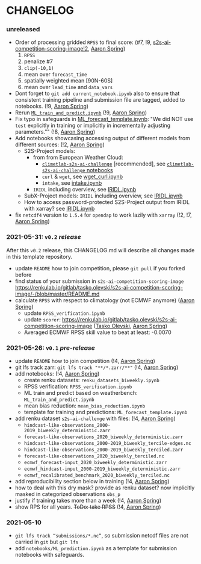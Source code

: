 # CHANGELOG

### unreleased

- Order of processing gridded `RPSS` to final score: (#7, !9, [s2s-ai-competition-scoring-image!2](https://renkulab.io/gitlab/tasko.olevski/s2s-ai-competition-scoring-image/-/merge_requests/2), [Aaron Spring](https://renkulab.io/gitlab/aaron.spring))
    1. `RPSS`
    2. penalize #7 
    3. `clip(-10,1)`
    4. mean over `forecast_time`
    5. spatially weighted mean [90N-60S]
    6. mean over `lead_time` and `data_vars`
- Dont forget to `git add current_notebook.ipynb` also to ensure that consistent training pipeline and submission file are tagged, added to notebooks. (!9, [Aaron Spring](https://renkulab.io/gitlab/aaron.spring))
- Rerun [`ML_train_and_predict.ipynb`](https://renkulab.io/gitlab/aaron.spring/s2s-ai-challenge-template/-/blob/master/notebooks/ML_train_and_predict.ipynb) (!9, [Aaron Spring](https://renkulab.io/gitlab/aaron.spring))
- Fix typo in safeguards in [ML_forecast_template.ipynb](https://renkulab.io/gitlab/aaron.spring/s2s-ai-challenge-template/-/blob/master/notebooks/ML_forecast_template.ipynb): "We did NOT use `test` explicitly in training or implicitly in incrementally adjusting parameters."" (!8, [Aaron Spring](https://renkulab.io/gitlab/aaron.spring))
- Add notebooks showcasing accessing output of different models from different sources: (!2, [Aaron Spring](https://renkulab.io/gitlab/aaron.spring))
    - S2S-Project models:
        - from from European Weather Cloud:
            - [`climetlab-s2s-ai-challenge`](https://github.com/ecmwf-lab/climetlab-s2s-ai-challenge/) [recommended], see [`climetlab-s2s-ai-challenge` notebooks](https://github.com/ecmwf-lab/climetlab-s2s-ai-challenge/tree/main/notebooks)
            - `curl` & `wget`, see [wget_curl.ipynb](https://renkulab.io/gitlab/aaron.spring/s2s-ai-challenge-template/-/blob/master/notebooks/data_access/wget_curl.ipynb)
            - `intake`, see [intake.ipynb](https://renkulab.io/gitlab/aaron.spring/s2s-ai-challenge-template/-/blob/master/notebooks/data_access/intake.ipynb)
        - `IRIDL` including overview, see [IRIDL.ipynb](https://renkulab.io/gitlab/aaron.spring/s2s-ai-challenge-template/-/blob/master/notebooks/data_access/IRIDL.ipynb)
    - SubX-Project models: `IRIDL` including overview, see [IRIDL.ipynb](https://renkulab.io/gitlab/aaron.spring/s2s-ai-challenge-template/-/blob/master/notebooks/data_access/IRIDL.ipynb)
    - How to access password-protected S2S-Project output from IRIDL with xarray? see [IRIDL.ipynb](https://renkulab.io/gitlab/aaron.spring/s2s-ai-challenge-template/-/blob/master/notebooks/data_access/IRIDL.ipynb)
- fix `netcdf4` version to `1.5.4` for `opendap` to work lazily with `xarray` (!2, !7, [Aaron Spring](https://renkulab.io/gitlab/aaron.spring))


### 2021-05-31: `v0.2` *release*

After this `v0.2` release, this CHANGELOG.md will describe all changes made in this template repository.

- update `README` how to join competition, please `git pull` if you forked before
- find status of your submission in `s2s-ai-competition-scoring-image` https://renkulab.io/gitlab/tasko.olevski/s2s-ai-competition-scoring-image/-/blob/master/README.md 
- calculate `RPSS` with respect to climatology (not ECMWF anymore) ([Aaron Spring](https://renkulab.io/gitlab/aaron.spring))
    - update `RPSS_verification.ipynb`
    - update `scorer`: https://renkulab.io/gitlab/tasko.olevski/s2s-ai-competition-scoring-image ([Tasko Olevski](https://renkulab.io/gitlab/tasko.olevski), [Aaron Spring](https://renkulab.io/gitlab/aaron.spring))
    - Averaged ECMWF RPSS skill value to beat at least: -0.0070


### 2021-05-26: `v0.1` *pre-release*

- update `README` how to join competition (!4, [Aaron Spring](https://renkulab.io/gitlab/aaron.spring))
- git lfs track zarr: `git lfs track "**/*.zarr/**"` (!4, [Aaron Spring](https://renkulab.io/gitlab/aaron.spring))
- add notebooks: (!4, [Aaron Spring](https://renkulab.io/gitlab/aaron.spring))
    - create renku datasets: `renku_datasets_biweekly.ipynb`
    - RPSS verification: `RPSS_verification.ipynb`
    - ML train and predict based on weatherbench: `ML_train_and_predict.ipynb`
    - mean bias reduction: `mean_bias_reduction.ipynb`
    - template for training and predictions: `ML_forecast_template.ipynb`
- add renku dataset `s2s-ai-challenge` with files: (!4, [Aaron Spring](https://renkulab.io/gitlab/aaron.spring))
    - `hindcast-like-observations_2000-2019_biweekly_deterministic.zarr`
    - `forecast-like-observations_2020_biweekly_deterministic.zarr`
    - `hindcast-like-observations_2000-2019_biweekly_tercile-edges.nc`
    - `hindcast-like-observations_2000-2019_biweekly_terciled.zarr`
    - `forecast-like-observations_2020_biweekly_terciled.nc`
    - `ecmwf_forecast-input_2020_biweekly_deterministic.zarr`
    - `ecmwf_hindcast-input_2000-2019_biweekly_deterministic.zarr`
    - `ecmwf_recalibrated_benchmark_2020_biweekly_terciled.nc`
- add reproducibility section below in training (!4, [Aaron Spring](https://renkulab.io/gitlab/aaron.spring))
- how to deal with this dry mask? provide as renku dataset? now implicitly masked in categorized observations `obs_p`
- justify if training takes more than a week (!4, [Aaron Spring](https://renkulab.io/gitlab/aaron.spring))
- show RPS for all years. ~~ToDo: take RPSS~~ (!4, [Aaron Spring](https://renkulab.io/gitlab/aaron.spring))



### 2021-05-10

- `git lfs track “submissions/*.nc”`, so submission netcdf files are not carried in `git` but `git lfs`
- add `notebooks/ML_prediction.ipynb` as a template for submission notebooks with safeguards.
